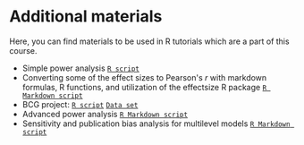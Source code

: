 # Additional materials

Here, you can find materials to be used in R tutorials which are a part of this course.

- Simple power analysis [`R script`](./1_basic_analysis/power_meta-analysis.R)
- Converting some of the effect sizes to Pearson's _r_ with markdown formulas, R functions, and utilization of the effectsize R package [`R Markdown script`](./1_basic_analysis/transformations.Rmd)
- BCG project: [`R script`](./1_basic_analysis/BCG_Vaccine.R) [`Data set`](./1_basic_analysis/BCG_Vaccine.csv)
- Advanced power analysis [`R Markdown script`](./2_advanced_analysis/sensitivity_bias_multilevel_meta-analysis.Rmd)
- Sensitivity and publication bias analysis for multilevel models [`R Markdown script`](./2_advanced_analysis/sensitivity_bias_multilevel_meta-analysis.Rmd)
